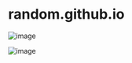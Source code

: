 # random.github.io

![image](https://github.com/kinshuk-code-1729/random.github.io/assets/90320839/13a64f37-9d67-4449-b430-614d43f15e45)

![image](https://github.com/kinshuk-code-1729/random.github.io/assets/90320839/1ff0b38a-4e71-47aa-a7dd-92616553c651)
